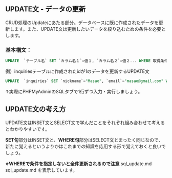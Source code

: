 
## UPDATE文 - データの更新
CRUD処理のUpdateにあたる部分。データベースに既に作成されたデータを更新します。また、UPDATE文は更新したいデータを絞り込むための条件を必要とします。

### 基本構文：
```SQL
UPDATE  `テーブル名` SET `カラム名１`=値１, `カラム名２`=値２... WHERE 取得条件
```

例）inquiriesテーブルに作成されたidが1のデータを更新するUPDATE文
```SQL
UPDATE  `inquiries` SET `nickname`="Masao", `email`="masao@gmail.com" WHERE `id`=1
```
↑実際にPHPMyAdminのSQLタブで1行ずつ入力・実行しましょう。

## UPDATE文の考え方
UPDATE文はINSET文とSELECT文で学んだことをそれぞれ組み合わせて考えるとわかりやすいです。  

**SET句**部分はINSET文と、**WHERE句**部分はSELECT文とまったく同じなので、新たに覚えるというよりかはこれまでの知識を応用する形で覚えておくと良いでしょう。

**※WHEREで条件を指定しないと全件更新されるので注意**
sql_update.md
sql_update.md を表示しています。

